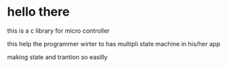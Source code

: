 # hello there
this is a c library for micro controller

this help the programmer wirter to has multipli state machine in his/her app

making state and trantion so easilly 
